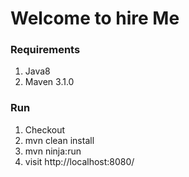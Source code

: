 # Welcome to **h**ire **M**e

### Requirements
1. Java8
2. Maven 3.1.0

### Run
1. Checkout
2. mvn clean install
3. mvn ninja:run
4. visit http://localhost:8080/
